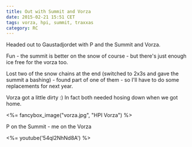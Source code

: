 ```yaml
---
title: Out with Summit and Vorza
date: 2015-02-21 15:51 CET
tags: vorza, hpi, summit, traxxas
category: RC
---
```


Headed out to Gaustadjordet with P and the Summit and Vorza.

Fun - the summit is better on the snow of course - but there's just enough ice free for the vorza too.

Lost two of the snow chains at the end (switched to 2x3s and gave the summit a bashing) - found part of one of them - so I'll have to do some replacements for next year.

Vorza got a little dirty :) In fact both needed hosing down when we got home.

<%= fancybox_image("vorza.jpg", "HPI Vorza") %>

P on the Summit - me on the Vorza

<%= youtube('54ql2NhNd8A') %>
